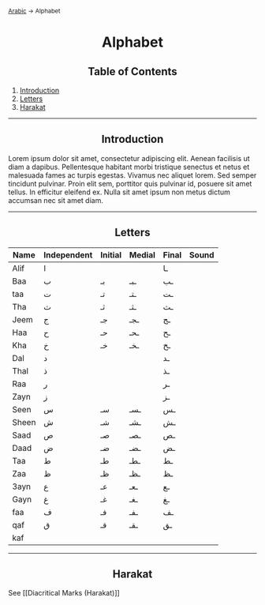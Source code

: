 <span style="font-size:12px;">[Arabic](01_Arabic.md) -> Alphabet</span>
<h1 style="text-align:center">Alphabet</h1>

<h2 style="text-align:center">Table of Contents</h2>

1. [Introduction](#)
2. [Letters](#)
3. [Harakat](#)

<hr>

<h2 style="text-align:center">Introduction<a name="introduction"></a></h2>

Lorem ipsum dolor sit amet, consectetur adipiscing elit. Aenean facilisis ut diam a dapibus. Pellentesque habitant morbi tristique senectus et netus et malesuada fames ac turpis egestas. Vivamus nec aliquet lorem. Sed semper tincidunt pulvinar. Proin elit sem, porttitor quis pulvinar id, posuere sit amet tellus. In efficitur eleifend ex. Nulla sit amet ipsum non metus dictum accumsan nec sit amet diam.

<hr>

<h2 style="text-align:center">Letters<a name="harakat"></a></h2>

| Name  | Independent | Initial | Medial | Final | Sound |
| ----- | ----------- | ------- | ------ | ----- | ----- |
| Alif  | ا           |         |        | ـا    |       |
| Baa   | ب           | بـ      | ـبـ    | ـب    |       |
| taa   | ت           | تـ      | ـتـ    | ـت    |       |
| Tha   | ث           | ثـ      | ـثـ    | ـث    |       |
| Jeem  | ج           | جـ      | ـجـ    | ـج    |       |
| Haa   | ح           | حـ      | ـحـ    | ـح    |       |
| Kha   | خ           | خـ      | ـخـ    | ـخ    |       |
| Dal   | د           |         |        | ـد    |       |
| Thal  | ذ           |         |        | ـذ    |       |
| Raa   | ر           |         |        | ـر    |       |
| Zayn  | ز           |         |        | ـز    |       |
| Seen  | س           | سـ      | ـسـ    | ـس    |       |
| Sheen | ش           | شـ      | ـشـ    | ـش    |       |
| Saad  | ص           | صـ      | ـصـ    | ـص    |       |
| Daad  | ض           | ضـ      | ـضـ    | ـض    |       |
| Taa   | ط           | طـ      | ـطـ    | ـط    |       |
| Zaa   | ظ           | ظـ      | ـظـ    | ـظ    |       |
| 3ayn  | ع           | عـ      | ـعـ    | ـع    |       |
| Gayn  | غ           | غـ      | ـغـ    | ـغ    |       |
| faa   | ف           | فـ      | ـفـ    | ـف    |       |
| qaf   | ق           | قـ      | ـقـ    | ـق    |       |
| kaf   |             |         |        |       |       |

<hr>

<h2 style="text-align:center">Harakat<a name="harakat"></a></h2>

See [[Diacritical Marks (Harakat)]]


